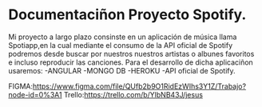 # Documentaciñon Proyecto Spotify.

Mi proyecto a largo plazo consinste en un aplicación de música llama Spotiapp,en la cual mediante el consumo de la API oficial de Spotify podremos desde buscar por nuestros
nuestros artistas o albunes favoritos e incluso reproducir las canciones.
Para el desarrollo de dicha aplicaciñon usaremos:
-ANGULAR
-MONGO DB
-HEROKU
-API oficial de Spotify.

FIGMA:https://www.figma.com/file/QUfb2b9O1RidEzWIhs3Y1Z/Trabajo?node-id=0%3A1
Trello:https://trello.com/b/YlbNB43J/jesus
